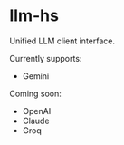 # llm-hs

Unified LLM client interface.

Currently supports:

- Gemini

Coming soon:

- OpenAI
- Claude
- Groq
